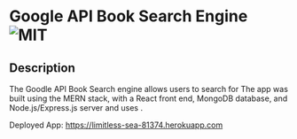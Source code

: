 # Google API Book Search Engine ![MIT](https://camo.githubusercontent.com/302a0a2a90397c2fc68f3838a6c9b9cebec684d041d250065a05bebab1412cd7/68747470733a2f2f696d672e736869656c64732e696f2f62616467652f4c6963656e73652d4d49542d726564)


## Description
The Goodle API Book Search engine allows users to search for 
The app was built using the MERN stack, with a React front end, MongoDB database, and Node.js/Express.js server and uses . 


Deployed App: https://limitless-sea-81374.herokuapp.com
